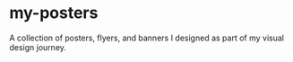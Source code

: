 # my-posters
A collection of posters, flyers, and banners I designed as part of my visual design journey.
